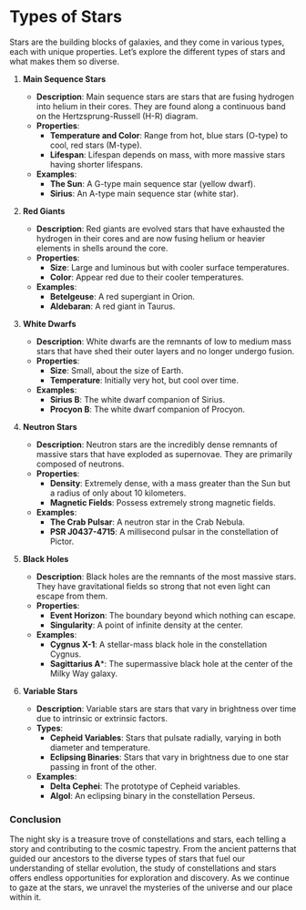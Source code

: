 # Types of Stars

Stars are the building blocks of galaxies, and they come in various types, each with unique properties. Let’s explore the different types of stars and what makes them so diverse.

1. **Main Sequence Stars**
   - **Description**: Main sequence stars are stars that are fusing hydrogen into helium in their cores. They are found along a continuous band on the Hertzsprung-Russell (H-R) diagram.
   - **Properties**:
     - **Temperature and Color**: Range from hot, blue stars (O-type) to cool, red stars (M-type).
     - **Lifespan**: Lifespan depends on mass, with more massive stars having shorter lifespans.
   - **Examples**:
     - **The Sun**: A G-type main sequence star (yellow dwarf).
     - **Sirius**: An A-type main sequence star (white star).

2. **Red Giants**
   - **Description**: Red giants are evolved stars that have exhausted the hydrogen in their cores and are now fusing helium or heavier elements in shells around the core.
   - **Properties**:
     - **Size**: Large and luminous but with cooler surface temperatures.
     - **Color**: Appear red due to their cooler temperatures.
   - **Examples**:
     - **Betelgeuse**: A red supergiant in Orion.
     - **Aldebaran**: A red giant in Taurus.

3. **White Dwarfs**
   - **Description**: White dwarfs are the remnants of low to medium mass stars that have shed their outer layers and no longer undergo fusion.
   - **Properties**:
     - **Size**: Small, about the size of Earth.
     - **Temperature**: Initially very hot, but cool over time.
   - **Examples**:
     - **Sirius B**: The white dwarf companion of Sirius.
     - **Procyon B**: The white dwarf companion of Procyon.

4. **Neutron Stars**
   - **Description**: Neutron stars are the incredibly dense remnants of massive stars that have exploded as supernovae. They are primarily composed of neutrons.
   - **Properties**:
     - **Density**: Extremely dense, with a mass greater than the Sun but a radius of only about 10 kilometers.
     - **Magnetic Fields**: Possess extremely strong magnetic fields.
   - **Examples**:
     - **The Crab Pulsar**: A neutron star in the Crab Nebula.
     - **PSR J0437-4715**: A millisecond pulsar in the constellation of Pictor.

5. **Black Holes**
   - **Description**: Black holes are the remnants of the most massive stars. They have gravitational fields so strong that not even light can escape from them.
   - **Properties**:
     - **Event Horizon**: The boundary beyond which nothing can escape.
     - **Singularity**: A point of infinite density at the center.
   - **Examples**:
     - **Cygnus X-1**: A stellar-mass black hole in the constellation Cygnus.
     - **Sagittarius A***: The supermassive black hole at the center of the Milky Way galaxy.

6. **Variable Stars**
   - **Description**: Variable stars are stars that vary in brightness over time due to intrinsic or extrinsic factors.
   - **Types**:
     - **Cepheid Variables**: Stars that pulsate radially, varying in both diameter and temperature.
     - **Eclipsing Binaries**: Stars that vary in brightness due to one star passing in front of the other.
   - **Examples**:
     - **Delta Cephei**: The prototype of Cepheid variables.
     - **Algol**: An eclipsing binary in the constellation Perseus.

### Conclusion
The night sky is a treasure trove of constellations and stars, each telling a story and contributing to the cosmic tapestry. From the ancient patterns that guided our ancestors to the diverse types of stars that fuel our understanding of stellar evolution, the study of constellations and stars offers endless opportunities for exploration and discovery. As we continue to gaze at the stars, we unravel the mysteries of the universe and our place within it.